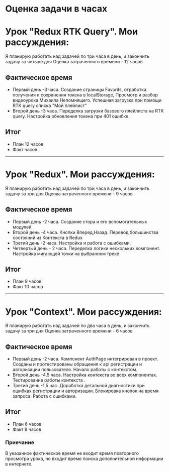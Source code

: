 # Оценка задачи в часах

# Урок "Redux RTK Query". Мои рассуждения:

Я планирую работать над задачей по три часа в день, и закончить задачу за четыре дня
Оценка затраченного времени - 12 часов

## Фактическое время

- Первый день -3 часа. Создание страницы Favorits, отработка получения и сохранения токена в localStorage, Просмотр  и разбор видеоурока Михаила Непомнящего. Успешная загрузка  при помощи RTK query списка "Мой плейлист"
- Второй  день -3 часа. Переделка загрузки базового плейлиста на RTK query. Настройка обновления токена при 401 ошибке.


## Итог

- План 12 часов
- Факт  часов

---

# Урок "Redux". Мои рассуждения:

Я планирую работать над задачей по три часа в день, и закончить задачу за три дня
Оценка затраченного времени - 9 часов

## Фактическое время

- Первый день -2 часа. Создание стора и его вспомогательных модулей
- Второй день -4 часа. Кнопки Вперед,Назад. Перевод большинства состояний из Контекста в Redux
- Третий день -2 часа. Настройка и работа с ошибками.
- Четвертый день - 2 часа. Переделка логики нескольких компонент. Настройка мигающей точки на выбранном треке

## Итог

- План 9 часов
- Факт 10 часов

---

# Урок "Context". Мои рассуждения:

Я планирую работать над задачей по два часа в день, и закончить задачу за три дня
Оценка затраченного времени - 6 часов

## Фактическое время

- Первый день -2 часа. Компонент AuthPage интегрирован в проект. Созданы и протестированы обращения к api регистрации и авторизации пользователя. Начало работы с контекстом.
- Второй день -4,5 часа. Настройка контекста во всех компонентах. Тестирование работы контекста .
- Третий день -1,5 час. Доработка детальной диагностики при ошибках регистрации и авторизации. Блокировка кнопок на время запроса. Работа с ошибками.

## Итог

- План 6 часов
- Факт 8 часов

### Приечание

В указанное фактическое время не входит время повторного просмотра урока, но входит время поиска дополнительной информации в интернете.
